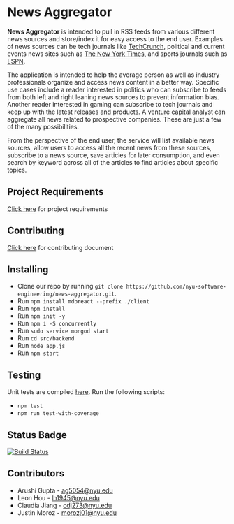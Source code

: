 # News Aggregator

**News Aggregator** is intended to pull in RSS feeds from various different news sources and store/index it for easy access to the end user. Examples of news sources can be tech journals like [TechCrunch](https://techcrunch.com/), political and current events news sites such as [The New York Times](https://www.nytimes.com/), and sports journals such as [ESPN](http://www.espn.com/). 

The application is intended to help the average person as well as industry professionals organize and access news content in a better way. Specific use cases include a reader interested in politics who can subscribe to feeds from both left and right leaning news sources to prevent information bias. Another reader interested in gaming can subscribe to tech journals and keep up with the latest releases and products. A venture capital analyst can aggregate all news related to prospective companies. These are just a few of the many possibilities.

From the perspective of the end user, the service will list available news sources, allow users to access all the recent news from these sources, subscribe to a news source, save articles for later consumption, and even search by keyword across all of the articles to find articles about specific topics.

## Project Requirements
[Click here](https://github.com/nyu-software-engineering/news-aggregator/blob/master/REQUIREMENTS.md) for project requirements

## Contributing
[Click here](https://github.com/nyu-software-engineering/news-aggregator/blob/master/CONTRIBUTING.md) for contributing document

## Installing

* Clone our repo by running `git clone https://github.com/nyu-software-engineering/news-aggregator.git`. 
* Run `npm install mdbreact --prefix ./client`
* Run `npm install`
* Run `npm init -y`
* Run `npm i -S concurrently`
* Run `sudo service mongod start`
* Run `cd src/backend`
* Run `node app.js`
* Run `npm start`

## Testing
Unit tests are compiled [here](https://github.com/nyu-software-engineering/news-aggregator/blob/master/test/test.js). Run the following scripts:
* `npm test`
* `npm run test-with-coverage`

## Status Badge
[![Build Status](https://travis-ci.com/nyu-software-engineering/news-aggregator.svg?branch=master)](https://travis-ci.com/nyu-software-engineering/news-aggregator)

## Contributors
* Arushi Gupta - ag5054@nyu.edu
* Leon Hou - lh1945@nyu.edu
* Claudia Jiang - cdj273@nyu.edu
* Justin Moroz - morozj01@nyu.edu

